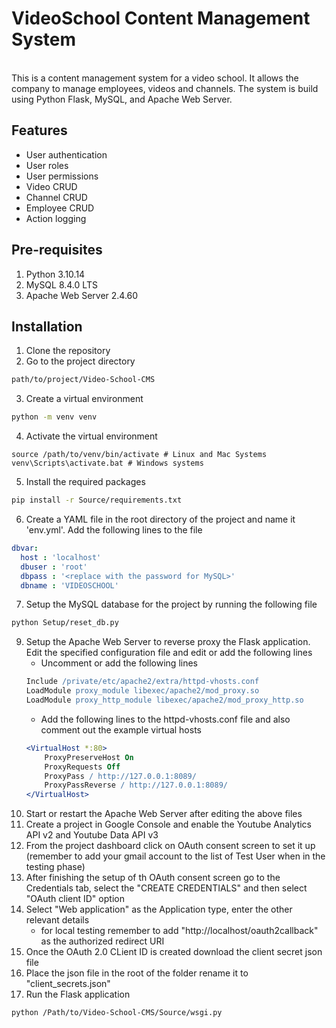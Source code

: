 # VideoSchool Content Management System
<br>
This is a content management system for a video school. It allows the company to manage employees, videos and channels. The system is build using Python Flask, MySQL, and Apache Web Server.

## Features
- User authentication
- User roles
- User permissions
- Video CRUD
- Channel CRUD
- Employee CRUD
- Action logging

## Pre-requisites
1. Python 3.10.14
2. MySQL 8.4.0 LTS
3. Apache Web Server 2.4.60


## Installation
1. Clone the repository
2. Go to the project directory
```bash
path/to/project/Video-School-CMS
```
3. Create a virtual environment
```bash
python -m venv venv
```
4. Activate the virtual environment
```
source /path/to/venv/bin/activate # Linux and Mac Systems
venv\Scripts\activate.bat # Windows systems
```
5. Install the required packages
```bash
pip install -r Source/requirements.txt
```
6. Create a YAML file in the root directory of the project and name it 'env.yml'. Add the following lines to the file
```yaml
dbvar:
  host : 'localhost'
  dbuser : 'root'
  dbpass : '<replace with the password for MySQL>'
  dbname : 'VIDEOSCHOOL'
```
7. Setup the MySQL database for the project by running the following file
```bash
python Setup/reset_db.py
```
9. Setup the Apache Web Server to reverse proxy the Flask application. Edit the specified configuration file and edit or add the following lines
    - Uncomment or add the following lines
    ```apache
    Include /private/etc/apache2/extra/httpd-vhosts.conf
    LoadModule proxy_module libexec/apache2/mod_proxy.so
    LoadModule proxy_http_module libexec/apache2/mod_proxy_http.so
    ```
    - Add the following lines to the httpd-vhosts.conf file and also comment out the example virtual hosts
    ```apache
    <VirtualHost *:80>
        ProxyPreserveHost On
        ProxyRequests Off
        ProxyPass / http://127.0.0.1:8089/
        ProxyPassReverse / http://127.0.0.1:8089/
    </VirtualHost>
    ```
10. Start or restart the Apache Web Server after editing the above files
11. Create a project in Google Console and enable the Youtube Analytics API v2 and Youtube Data API v3
12. From the project dashboard click on OAuth consent screen to set it up (remember to add your gmail account to the list of Test User when in the testing phase)
13. After finishing the setup of th OAuth consent screen go to the Credentials tab, select the "CREATE CREDENTIALS" and then select "OAuth client ID" option
14. Select "Web application" as the Application type, enter the other relevant details
    * for local testing remember to add "http://localhost/oauth2callback" as the authorized redirect URI
15. Once the OAuth 2.0 CLient ID is created download the client secret json file
16. Place the json file in the root of the folder rename it to "client_secrets.json"
11. Run the Flask application
```bash
python /Path/to/Video-School-CMS/Source/wsgi.py
```